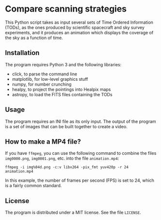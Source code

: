 # Compare scanning strategies

This Python script takes as input several sets of Time Ordered
Information (TODs), as the ones produced by scientific spacecraft and
sky survey experiments, and it produces an animation which displays
the coverage of the sky as a function of time.

## Installation

The program requires Python 3 and the following libraries:

- click, to parse the command line
- matplotlib, for low-level graphics stuff
- numpy, for number crunching
- healpy, to project the pointings into Healpix maps
- astropy, to load the FITS files containing the TODs

## Usage

The program requires an INI file as its only input. The output of the
program is a set of images that can be built together to create a
video.

## How to make a MP4 file?

If you have `ffmpeg`, you can use the following command to combine the
files `img0000.png`, `img0001.png`, etc. into the file `animation.mp4`:

    ffmpeg -i img%04d.png -c:v libx264 -pix_fmt yuv420p -r 24 animation.mp4

In this example, the number of frames per second (FPS) is set to 24,
which is a fairly common standard.

## License

The program is distributed under a MIT license. See the file
`LICENSE`.
